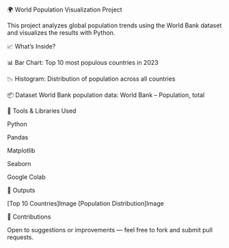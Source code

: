 🌍 World Population Visualization Project

This project analyzes global population trends using the World Bank dataset and visualizes the results with Python.

📈 What’s Inside?

📊 Bar Chart: Top 10 most populous countries in 2023

📉 Histogram: Distribution of population across all countries

📦 Dataset
World Bank population data: World Bank – Population, total

🔧 Tools & Libraries Used

Python

Pandas

Matplotlib

Seaborn

Google Colab

📸 Outputs

[Top 10 Countries]Image [Population Distribution]Image


🙌 Contributions

Open to suggestions or improvements — feel free to fork and submit pull requests.
